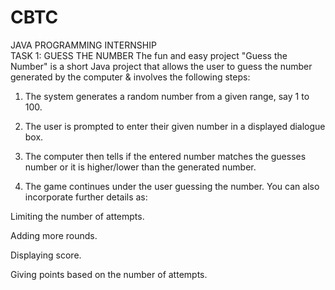 # CBTC
JAVA PROGRAMMING INTERNSHIP  
TASK 1:
GUESS THE NUMBER
The fun and easy project "Guess the Number" is a short Java project that allows the user to guess the number generated by the computer & involves the following steps:



1. The system generates a random number from a given range, say 1 to 100. 

2. The user is prompted to enter their given number in a displayed dialogue box.

3. The computer then tells if the entered number matches the guesses number or it is     higher/lower than the generated number.

4. The game continues under the user guessing the number. You can also incorporate further details as:

Limiting the number of attempts.

Adding more rounds.

Displaying score.

Giving points based on the number of attempts.

